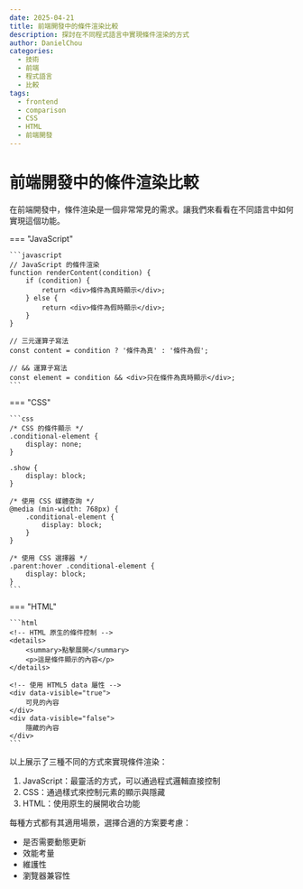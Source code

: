 ```yaml
---
date: 2025-04-21
title: 前端開發中的條件渲染比較
description: 探討在不同程式語言中實現條件渲染的方式
author: DanielChou
categories:
  - 技術
  - 前端
  - 程式語言
  - 比較
tags:
  - frontend
  - comparison
  - CSS
  - HTML
  - 前端開發
---
```


# 前端開發中的條件渲染比較

在前端開發中，條件渲染是一個非常常見的需求。讓我們來看看在不同語言中如何實現這個功能。

<!-- more -->

=== "JavaScript"

    ```javascript
    // JavaScript 的條件渲染
    function renderContent(condition) {
        if (condition) {
            return <div>條件為真時顯示</div>;
        } else {
            return <div>條件為假時顯示</div>;
        }
    }

    // 三元運算子寫法
    const content = condition ? '條件為真' : '條件為假';

    // && 運算子寫法
    const element = condition && <div>只在條件為真時顯示</div>;
    ```

=== "CSS"

    ```css
    /* CSS 的條件顯示 */
    .conditional-element {
        display: none;
    }

    .show {
        display: block;
    }

    /* 使用 CSS 媒體查詢 */
    @media (min-width: 768px) {
        .conditional-element {
            display: block;
        }
    }

    /* 使用 CSS 選擇器 */
    .parent:hover .conditional-element {
        display: block;
    }
    ```

=== "HTML"

    ```html
    <!-- HTML 原生的條件控制 -->
    <details>
        <summary>點擊展開</summary>
        <p>這是條件顯示的內容</p>
    </details>

    <!-- 使用 HTML5 data 屬性 -->
    <div data-visible="true">
        可見的內容
    </div>
    <div data-visible="false">
        隱藏的內容
    </div>
    ```

以上展示了三種不同的方式來實現條件渲染：

1. JavaScript：最靈活的方式，可以通過程式邏輯直接控制
2. CSS：通過樣式來控制元素的顯示與隱藏
3. HTML：使用原生的展開收合功能

每種方式都有其適用場景，選擇合適的方案要考慮：

- 是否需要動態更新
- 效能考量
- 維護性
- 瀏覽器兼容性
